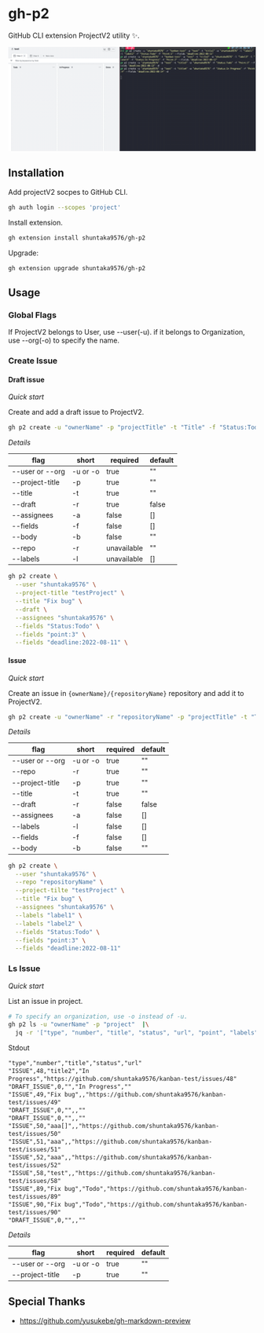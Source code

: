 # gh-p2

GitHub CLI extension ProjectV2 utility ✨.

![gif](https://github.com/shuntaka9576/gh-p2/blob/main/doc/gif/p2.gif?raw=true)

## Installation

Add projectV2 socpes to GitHub CLI.
```bash
gh auth login --scopes 'project'
```

Install extension.
```bash
gh extension install shuntaka9576/gh-p2
```

Upgrade:

```bash
gh extension upgrade shuntaka9576/gh-p2
```

## Usage

### Global Flags

If ProjectV2 belongs to User, use --user(-u). if it belongs to Organization, use --org(-o) to specify the name.

### Create Issue

#### Draft issue

*Quick start*

Create and add a draft issue to ProjectV2.

```bash
gh p2 create -u "ownerName" -p "projectTitle" -t "Title" -f "Status:Todo" -d
```

*Details*

|flag|short|required|default|
|---|---|---|---|
|--user or --org|-u or -o|true|""
|--project-title|-p|true|""
|--title|-t|true|""
|--draft|-r|true|false
|--assignees|-a|false|[]
|--fields|-f|false|[]
|--body|-b|false|""
|--repo|-r|unavailable|""
|--labels|-l|unavailable|[]

```bash
gh p2 create \
  --user "shuntaka9576" \
  --project-title "testProject" \
  --title "Fix bug" \
  --draft \
  --assignees "shuntaka9576" \
  --fields "Status:Todo" \
  --fields "point:3" \
  --fields "deadline:2022-08-11" \
```
#### Issue

*Quick start*

Create an issue in `{ownerName}/{repositoryName}` repository and add it to ProjectV2.

```bash
gh p2 create -u "ownerName" -r "repositoryName" -p "projectTitle" -t "Title"
```

*Details*

|flag|short|required|default|
|---|---|---|---|
|--user or --org|-u or -o|true|""
|--repo|-r|true|""
|--project-title|-p|true|""
|--title|-t|true|""
|--draft|-r|false|false
|--assignees|-a|false|[]
|--labels|-l|false|[]
|--fields|-f|false|[]
|--body|-b|false|""

```bash
gh p2 create \
  --user "shuntaka9576" \
  --repo "repositoryName" \
  --project-tilte "testProject" \
  --title "Fix bug" \
  --assignees "shuntaka9576" \
  --labels "label1" \
  --labels "label2" \
  --fields "Status:Todo" \
  --fields "point:3" \
  --fields "deadline:2022-08-11"
```

### Ls Issue

*Quick start*

List an issue in project.

```bash
# To specify an organization, use -o instead of -u.
gh p2 ls -u "ownerName" -p "project"  |\
  jq -r '["type", "number", "title", "status", "url", "point", "labels"], (.items[] |[.type, .number, .title, .singleSelectValues.Status, .url, .numberValues.Point, (.labels | join(", "))]) | @csv'
```

Stdout
```csv
"type","number","title","status","url"
"ISSUE",48,"title2","In Progress","https://github.com/shuntaka9576/kanban-test/issues/48"
"DRAFT_ISSUE",0,"","In Progress",""
"ISSUE",49,"Fix bug",,"https://github.com/shuntaka9576/kanban-test/issues/49"
"DRAFT_ISSUE",0,"",,""
"DRAFT_ISSUE",0,"",,""
"ISSUE",50,"aaa[]",,"https://github.com/shuntaka9576/kanban-test/issues/50"
"ISSUE",51,"aaa",,"https://github.com/shuntaka9576/kanban-test/issues/51"
"ISSUE",52,"aaa",,"https://github.com/shuntaka9576/kanban-test/issues/52"
"ISSUE",58,"test",,"https://github.com/shuntaka9576/kanban-test/issues/58"
"ISSUE",89,"Fix bug","Todo","https://github.com/shuntaka9576/kanban-test/issues/89"
"ISSUE",90,"Fix bug","Todo","https://github.com/shuntaka9576/kanban-test/issues/90"
"DRAFT_ISSUE",0,"",,""
```

*Details*

|flag|short|required|default|
|---|---|---|---|
|--user or --org|-u or -o|true|""
|--project-title|-p|true|""


## Special Thanks

* https://github.com/yusukebe/gh-markdown-preview
